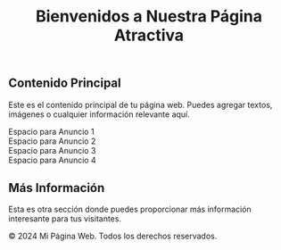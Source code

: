 <!DOCTYPE html>
<html lang="en">
<head>
    <meta charset="UTF-8">
    <meta name="viewport" content="width=device-width, initial-scale=1.0">
    <title>Atráctiva Página Web con Anuncios</title>
    <link rel="stylesheet" href="styles.css">
</head>
<body>
    <header>
        <h1>Bienvenidos a Nuestra Página Atractiva</h1>
    </header>
    <main>
        <section class="content">
            <h2>Contenido Principal</h2>
            <p>Este es el contenido principal de tu página web. Puedes agregar textos, imágenes o cualquier información relevante aquí.</p>
        </section>
        <div class="ads">
            <div class="ad">Espacio para Anuncio 1</div>
            <div class="ad">Espacio para Anuncio 2</div>
            <div class="ad">Espacio para Anuncio 3</div>
            <div class="ad">Espacio para Anuncio 4</div>
        </div>
        <section class="content">
            <h2>Más Información</h2>
            <p>Esta es otra sección donde puedes proporcionar más información interesante para tus visitantes.</p>
        </section>
    </main>
    <footer>
        <p>&copy; 2024 Mi Página Web. Todos los derechos reservados.</p>
    </footer>
</body>
</html>
